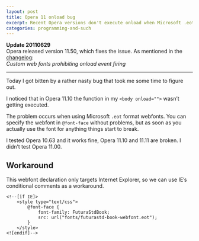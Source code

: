 ```yaml
---
layout: post
title: Opera 11 onload bug
excerpt: Recent Opera versions don't execute onload when Microsoft .eot webfonts are used.
categories: programming-and-such
---
```


**Update 20110629**  
Opera released version 11.50, which fixes the issue. As mentioned in the
[changelog](http://www.opera.com/docs/changelogs/windows/1150/):  
*Custom web fonts prohibiting onload event firing*

-------------------------------------------------------------------------

Today I got bitten by a rather nasty bug that took me some time to figure out.

I noticed that in Opera 11.10 the function in my `<body onload="">` wasn’t
getting executed.

The problem occurs when using Microsoft `.eot` format webfonts. You can
specify the webfont in `@font-face` without problems, but as soon as you
actually use the font for anything things start to break.

I tested Opera 10.63 and it works fine, Opera 11.10 and 11.11 are broken. I
didn’t test Opera 11.00.

Workaround
----------
This webfont declaration only targets Internet Explorer, so we can use IE’s
conditional comments as a workaround.

	<!--[if IE]>
		<style type="text/css">
			@font-face {
				font-family: FuturaStdBook;
				src: url("fonts/futurastd-book-webfont.eot");
			}
		</style>
	<![endif]-->
